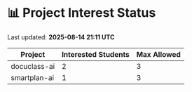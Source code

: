 # 📊 Project Interest Status

Last updated: **2025-08-14 21:11 UTC**

| Project | Interested Students | Max Allowed |
|---------|---------------------|-------------|
| docuclass-ai | 2 | 3 |
| smartplan-ai | 1 | 3 |

